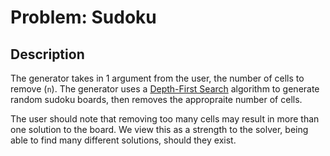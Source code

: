 # Problem: Sudoku

## Description
The generator takes in 1 argument from the user, the number of cells to remove (`n`). The generator uses a 
[Depth-First Search](https://en.wikipedia.org/wiki/Depth-first_search) algorithm to generate random sudoku boards,
then removes the appropraite number of cells.

The user should note that removing too many cells may result in more than one solution to the board. We view this as
a strength to the solver, being able to find many different solutions, should they exist.
